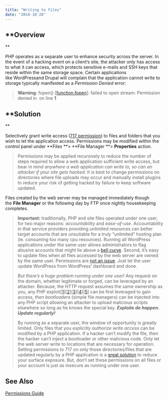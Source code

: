 ```yaml
---
title: "Writing to files"
date: "2014-10-28"
---
```


## **Overview  
**

PHP operates as a separate user to enhance security across the server. In the event of a hacking event on a client’s site, the attacker only has access to what it can access, which protects sensitive e-mails and SSH keys that reside within the same storage space. Certain applications like WordPressand Drupal will complain that the application cannot write to storage typically manifested as a _Permission Denied_ error:

> **Warning**: fopen(<filename>) \[[function.fopen](https://kb.apiscp.com/function.fopen)\]: failed to open stream: Permission denied in **<filename>** on line **1**

## **Solution  
**

Selectively grant write access ([717 permission](https://kb.apiscp.com/guides/permissions-overview/)) to files and folders that you wish to let the application access. Permissions may be modified within the control panel under **Files **\> **File Manager **\> **Properties** action.

> Permissions may be applied recursively to reduce the number of steps required to allow a web application sufficient write access, but bear in mind _anywhere a web application can write to, so can an attacker if your site gets hacked._ It is best to change permissions on directories where file uploads may occur and manually install plugins to reduce your risk of getting hacked by failure to keep software updated.

Files created by the web server may be managed immediately though the **File Manager** or the following day by FTP once nightly housekeeping completes.

> **Important:** traditionally, PHP and site files operated under one user, for two major reasons: _accountability_ and _ease-of-use_. Accountability in that service providers providing unlimited resources can better target accounts that are unsuitable for a truly “unlimited” hosting plan (ie. consuming too many cpu resources). Running all WordPress applications under the same user allows administrators to flag abusive accounts that might lie above a [bell curve](http://en.wikipedia.org/wiki/The_Bell_Curve). Second, it’s easy to update files when all files accessed by the web server are owned by the same user. Permissions are [not an issue](https://kb.apiscp.com/guides/permissions-overview/ "Permissions overview"). Just let the user update WordPress from WordPress’ dashboard and done.
> 
> _But there’s a huge problem running under one user!_ Any request on the domain, whether legitimate or forged, can be leveraged by an attacker. Because, the HTTP request assumes the same ownership as you, any PHP exploit\[[1](http://www.cvedetails.com/vulnerability-list/vendor_id-74/product_id-128/PHP-PHP.html)\]\[[2](https://cve.mitre.org/cgi-bin/cvekey.cgi?keyword=wordpress)\]\[[3](http://cve.mitre.org/cgi-bin/cvekey.cgi?keyword=drupal)\]\[[4](http://www.cvedetails.com/vulnerability-list/vendor_id-5025/Zend.html)\]\[[5](http://www.cvedetails.com/vulnerability-list/vendor_id-3496/product_id-6129/Joomla-Joomla.html)\] can be first leveraged to gain access, _then bootloaders_ (simple file managers) can be injected into any PHP script allowing an attacker to upload malicious scripts elsewhere so long as he knows the special key. _**Exploits do happen. Update regularly!**_
> 
> By running as a separate user, the window of opportunity is greatly limited. Only files that you _explicitly authorize write access_ can be modified by a PHP application. If a hacker can’t modify the file, then the hacker can’t inject a bootloader or other malicious code. Only let the web server write to locations that are necessary for operation. Setting permissions to 717 on only those directories/files that are updated regularly by a PHP application is a [great solution](https://kb.apiscp.com/guides/permissions-overview/ "Permissions overview") to reduce your surface exposure. But, don’t set these permissions on all files or your account is just as insecure as running under one user.

## **See Also**

[Permissions Guide](https://kb.apiscp.com/guides/permissions-overview/ "Permissions Overview")
